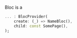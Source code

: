 Bloc is a 
```dart 
... : BlocProvider(
	create: (_) => NameBloc(),
	child: const SomePage(),
);
```